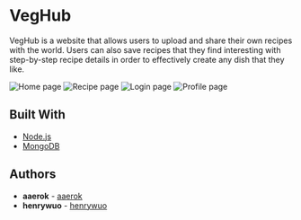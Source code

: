 # VegHub

VegHub is a website that allows users to upload and share their own recipes with the world. Users can also save recipes that they find interesting with step-by-step recipe details in order to effectively create
any dish that they like.

![Home page](http://oi67.tinypic.com/2hojjiw.jpg)
![Recipe page](http://oi68.tinypic.com/mmwem8.jpg)
![Login page](http://oi63.tinypic.com/2zs4m4h.jpg)
![Profile page](http://oi64.tinypic.com/2n1uurs.jpg)


## Built With

* [Node.js](https://nodejs.org/en/) 
* [MongoDB](https://www.mongodb.com/) 

## Authors

* **aaerok** - [aaerok](https://github.com/aaerok)
* **henrywuo** - [henrywuo](https://github.com/henrywuo)

